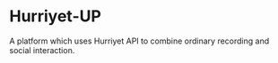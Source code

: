 # Hurriyet-UP
A platform which uses Hurriyet API to combine ordinary recording and social interaction.
